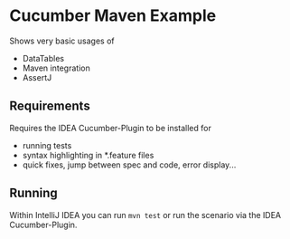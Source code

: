# Cucumber Maven Example

Shows very basic usages of
* DataTables
* Maven integration
* AssertJ

## Requirements
Requires the IDEA Cucumber-Plugin to be installed for 
* running tests
* syntax highlighting in *.feature files
* quick fixes, jump between spec and code, error display...

## Running
 Within IntelliJ IDEA you can run `mvn test` or run the scenario via the IDEA Cucumber-Plugin.

